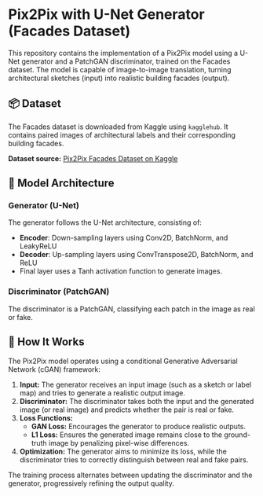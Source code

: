 # Pix2Pix with U-Net Generator (Facades Dataset)

This repository contains the implementation of a Pix2Pix model using a U-Net generator and a PatchGAN discriminator, trained on the Facades dataset. The model is capable of image-to-image translation, turning architectural sketches (input) into realistic building facades (output).

## 📦 Dataset

The Facades dataset is downloaded from Kaggle using `kagglehub`. It contains paired images of architectural labels and their corresponding building facades.

**Dataset source:** [Pix2Pix Facades Dataset on Kaggle](https://www.kaggle.com/datasets/sabahesaraki/pix2pix-facades-dataset)

## 🚀 Model Architecture

### Generator (U-Net)
The generator follows the U-Net architecture, consisting of:
- **Encoder**: Down-sampling layers using Conv2D, BatchNorm, and LeakyReLU
- **Decoder**: Up-sampling layers using ConvTranspose2D, BatchNorm, and ReLU
- Final layer uses a Tanh activation function to generate images.

### Discriminator (PatchGAN)
The discriminator is a PatchGAN, classifying each patch in the image as real or fake.


## 🧠 How It Works

The Pix2Pix model operates using a conditional Generative Adversarial Network (cGAN) framework:

1. **Input:** The generator receives an input image (such as a sketch or label map) and tries to generate a realistic output image.
2. **Discriminator:** The discriminator takes both the input and the generated image (or real image) and predicts whether the pair is real or fake.
3. **Loss Functions:**
   - **GAN Loss:** Encourages the generator to produce realistic outputs.
   - **L1 Loss:** Ensures the generated image remains close to the ground-truth image by penalizing pixel-wise differences.
4. **Optimization:** The generator aims to minimize its loss, while the discriminator tries to correctly distinguish between real and fake pairs.

The training process alternates between updating the discriminator and the generator, progressively refining the output quality.

